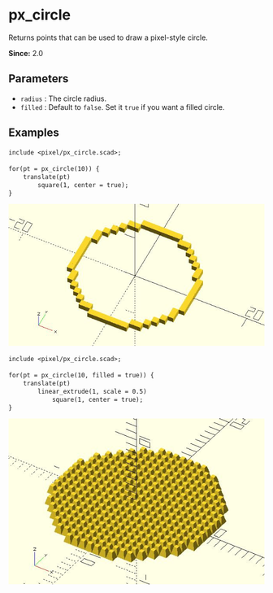 # px_circle

Returns points that can be used to draw a pixel-style circle.

**Since:** 2.0

## Parameters

- `radius` : The circle radius.
- `filled` : Default to `false`. Set it `true` if you want a filled circle.

## Examples

	include <pixel/px_circle.scad>;

	for(pt = px_circle(10)) {
		translate(pt)
			square(1, center = true);
	}

![px_circle](images/lib2-px_circle-1.JPG)

	include <pixel/px_circle.scad>;

	for(pt = px_circle(10, filled = true)) {
		translate(pt)
			linear_extrude(1, scale = 0.5) 
				square(1, center = true);
	}
		
![px_circle](images/lib2-px_circle-2.JPG)

